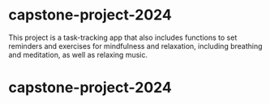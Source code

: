 # capstone-project-2024
This project is a task-tracking app that also includes functions to set reminders and exercises for mindfulness and relaxation, including breathing and meditation, as well as relaxing music.
# capstone-project-2024
